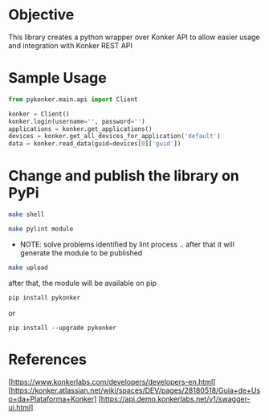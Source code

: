 # Objective

This library creates a python wrapper over Konker API to allow easier usage and integration 
with Konker REST API

# Sample Usage

```python
from pykonker.main.api import Client

konker = Client()
konker.login(username='', password='')
applications = konker.get_applications()
devices = konker.get_all_devices_for_application('default')
data = konker.read_data(guid=devices[0]['guid'])
```

# Change and publish the library on PyPi

```bash
make shell
```
```bash
make pylint module 
```
* NOTE: solve problems identified by lint process .. after that it will generate the module to be published
```bash
make upload
```

after that, the module will be available on pip 


```bash
pip install pykonker
```
or 
```shell
pip install --upgrade pykonker 
```

# References

[https://www.konkerlabs.com/developers/developers-en.html]
[https://konker.atlassian.net/wiki/spaces/DEV/pages/28180518/Guia+de+Uso+da+Plataforma+Konker]
[https://api.demo.konkerlabs.net/v1/swagger-ui.html]
